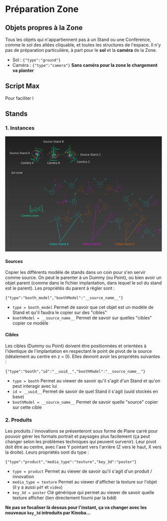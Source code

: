 # Préparation Zone

## Objets propres à la Zone
Tous les objets qui n'appartiennent pas à un Stand ou une Conférence, comme le sol des allées cliquable, et toutes les structures de l'espace. Il n'y pas de préparation particulière, à part pour le **sol** et la **caméra** de la Zone.
- Sol : `{"type":"ground"}`
- Caméra : `{"type":"camera"}` **Sans caméra pour la zone le chargement va planter**

## Script Max
Pour faciliter l

## Stands
### 1. Instances
![base-zone-objects](images/base-zone-objects.png)

#### Sources
Copier les différents modèle de stands dans un coin pour s'en servir comme source. On peut le parenter à un Dummy (ou Point), ou bien avoir un objet parent (comme dans le fichier implantation, dans lequel le sol du stand est le parent). Les propriétés du parent à régler sont :
```
{"type":"booth_model","boothModel":"__source_name__"}
```
- `type = booth_model` Permet de savoir que cet objet est un modèle de Stand et qu'il faudra le copier sur des "cibles"
- `boothModel = __source_name__` Permet de savoir sur quelles "cibles" copier ce modèle

#### Cibles
Les cibles (Dummy ou Point) doivent être positionnées et orientées à l'identique de l'implantation en respectant le point de pivot de la source (idéalement au centre en z = 0). Elles devront avoir les propriétés suivantes :
```
{"type":"booth","id":"__uuid__","boothModel":"__source_name__"}
```
- `type = booth` Permet au viewer de savoir qu'il s'agit d'un Stand et qu'on peut interagir avec lui
- `id = __uuid__` Permet de savoir de quel Stand il s'agit (uuid stockés en base)
- `boothModel = __source_name__` Permet de savoir quelle "source" copier sur cette cible

### 2. Produits
Les produits / innovations se présenteront sous forme de Plane carré pour pouvoir gérer les formats portrait et paysages plus facilement (ça peut changer selon les problèmes techniques qui peuvent survenir). Leur pivot doit être au centre, avec l'axe Y pointant vers l'arrière (Z vers le haut, X vers la droite). Leurs propriétés sont du type :
```
{"type":"product","media_type":"texture","key_3d":"poster"}
```
- `type = product` Permet au viewer de savoir qu'il s'agit d'un produit / innovation
- `media_type = texture` Permet au viewer d'afficher la texture sur l'objet (il y a aussi `pdf` et `video`)
- `key_3d = poster` Clé générique qui permet au viewer de savoir quelle texture afficher (lien directement fourni par la bdd)

**Ne pas se focaliser là dessus pour l'instant, ça va changer avec les nouveaux `key_3d` introduits par Kinoba...**
